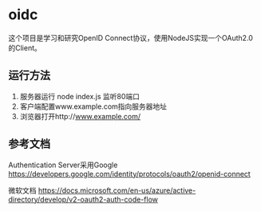 # oidc

这个项目是学习和研究OpenID Connect协议，使用NodeJS实现一个OAuth2.0的Client。

## 运行方法

1. 服务器运行 node index.js 监听80端口
2. 客户端配置www.example.com指向服务器地址
3. 浏览器打开http://www.example.com/

## 参考文档
Authentication Server采用Google
https://developers.google.com/identity/protocols/oauth2/openid-connect

微软文档
https://docs.microsoft.com/en-us/azure/active-directory/develop/v2-oauth2-auth-code-flow

